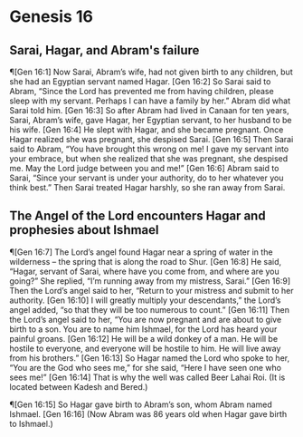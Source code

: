 # Genesis 16

## Sarai, Hagar, and Abram's failure
¶[Gen 16:1] Now Sarai, Abram’s wife, had not given birth to any children, but she had an Egyptian servant named Hagar.
[Gen 16:2] So Sarai said to Abram, “Since the Lord has prevented me from having children, please sleep with my servant. Perhaps I can have a family by her.” Abram did what Sarai told him.
[Gen 16:3] So after Abram had lived in Canaan for ten years, Sarai, Abram’s wife, gave Hagar, her Egyptian servant, to her husband to be his wife.
[Gen 16:4] He slept with Hagar, and she became pregnant. Once Hagar realized she was pregnant, she despised Sarai.
[Gen 16:5] Then Sarai said to Abram, “You have brought this wrong on me! I gave my servant into your embrace, but when she realized that she was pregnant, she despised me. May the Lord judge between you and me!”
[Gen 16:6] Abram said to Sarai, “Since your servant is under your authority, do to her whatever you think best.” Then Sarai treated Hagar harshly, so she ran away from Sarai.

## The Angel of the Lord encounters Hagar and prophesies about Ishmael
¶[Gen 16:7] The Lord’s angel found Hagar near a spring of water in the wilderness – the spring that is along the road to Shur.
[Gen 16:8] He said, “Hagar, servant of Sarai, where have you come from, and where are you going?” She replied, “I’m running away from my mistress, Sarai.”
[Gen 16:9] Then the Lord’s angel said to her, “Return to your mistress and submit to her authority.
[Gen 16:10] I will greatly multiply your descendants,” the Lord’s angel added, “so that they will be too numerous to count.”
[Gen 16:11] Then the Lord’s angel said to her, “You are now pregnant and are about to give birth to a son. You are to name him Ishmael, for the Lord has heard your painful groans.
[Gen 16:12] He will be a wild donkey of a man. He will be hostile to everyone, and everyone will be hostile to him. He will live away from his brothers.”
[Gen 16:13] So Hagar named the Lord who spoke to her, “You are the God who sees me,” for she said, “Here I have seen one who sees me!”
[Gen 16:14] That is why the well was called Beer Lahai Roi. (It is located between Kadesh and Bered.)

¶[Gen 16:15] So Hagar gave birth to Abram’s son, whom Abram named Ishmael.
[Gen 16:16] (Now Abram was 86 years old when Hagar gave birth to Ishmael.)
